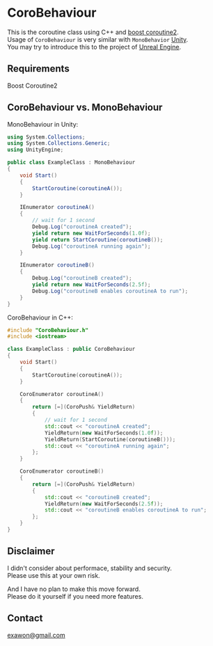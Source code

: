 # CoroBehaviour

This is the coroutine class using C++ and [boost coroutine2](https://github.com/boostorg/coroutine2).  
Usage of `CoroBehaviour` is very similar with `MonoBehavior` [Unity](https://unity3d.com/).  
You may try to introduce this to the project of [Unreal Engine](https://www.unrealengine.com/).  

## Requirements

Boost Coroutine2

## CoroBehaviour vs. MonoBehaviour

MonoBehaviour in Unity:
```c#
using System.Collections;
using System.Collections.Generic;
using UnityEngine;

public class ExampleClass : MonoBehaviour
{
    void Start()
    {
        StartCoroutine(coroutineA());
    }

    IEnumerator coroutineA()
    {
        // wait for 1 second
        Debug.Log("coroutineA created");
        yield return new WaitForSeconds(1.0f);
        yield return StartCoroutine(coroutineB());
        Debug.Log("coroutineA running again");
    }

    IEnumerator coroutineB()
    {
        Debug.Log("coroutineB created");
        yield return new WaitForSeconds(2.5f);
        Debug.Log("coroutineB enables coroutineA to run");
    }
}
```

CoroBehaviour in C++:
```c++
#include "CoroBehaviour.h"
#include <iostream>

class ExampleClass : public CoroBehaviour
{
    void Start()
    {
        StartCoroutine(coroutineA());
    }

    CoroEnumerator coroutineA()
    {
        return [=](CoroPush& YieldReturn)
        {
            // wait for 1 second
            std::cout << "coroutineA created";
            YieldReturn(new WaitForSeconds(1.0f));
            YieldReturn(StartCoroutine(coroutineB()));
            std::cout << "coroutineA running again";
        };
    }

    CoroEnumerator coroutineB()
    {
        return [=](CoroPush& YieldReturn)
        {
            std::cout << "coroutineB created";
            YieldReturn(new WaitForSeconds(2.5f));
            std::cout << "coroutineB enables coroutineA to run";
        };
    }
}
```

## Disclaimer

I didn't consider about performace, stability and security.  
Please use this at your own risk.

And I have no plan to make this move forward.  
Please do it yourself if you need more features.

## Contact

exawon@gmail.com
